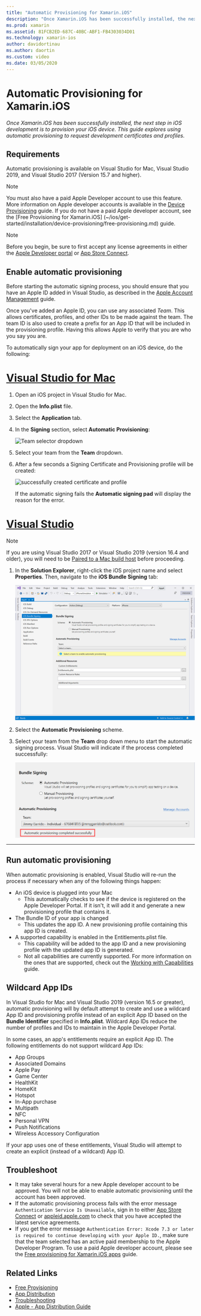 ```yaml
---
title: "Automatic Provisioning for Xamarin.iOS"
description: "Once Xamarin.iOS has been successfully installed, the next step in iOS development is to provision your iOS device. This guide explores using Automatic Signing  to request development certificates and profiles."
ms.prod: xamarin
ms.assetid: 81FCB2ED-687C-40BC-ABF1-FB4303034D01
ms.technology: xamarin-ios
author: davidortinau
ms.author: daortin
ms.custom: video
ms.date: 03/05/2020
---
```


# Automatic Provisioning for Xamarin.iOS

_Once Xamarin.iOS has been successfully installed, the next step in iOS development is to provision your iOS device. This guide explores using automatic provisioning to request development certificates and profiles._

## Requirements

Automatic provisioning is available on Visual Studio for Mac, Visual Studio 2019, and Visual Studio 2017 (Version 15.7 and higher). 

> [!NOTE]
> You must also have a paid Apple Developer account to use this feature. More information on Apple developer accounts is available in the [Device Provisioning](~/ios/get-started/installation/device-provisioning/index.md) guide.
> If you do not have a paid Apple developer account, see the [Free Provisioning for Xamarin.iOS] (~/ios/get-started/installation/device-provisioning/free-provisioning.md) guide.

> [!NOTE]
> Before you begin, be sure to first accept any license agreements in either the [Apple Developer portal](https://developer.apple.com/account/) or [App Store Connect](https://appstoreconnect.apple.com/).


## Enable automatic provisioning

Before starting the automatic signing process, you should ensure that you have an Apple ID added in Visual Studio, as described in the [Apple Account Management](~/cross-platform/macios/apple-account-management.md) guide. 

Once you've added an Apple ID, you can use any associated _Team_. This allows certificates, profiles, and other IDs to be made against the team. The team ID is also used to create a prefix for an App ID that will be included in the provisioning profile. Having this allows Apple to verify that you are who you say you are.

To automatically sign your app for deployment on an iOS device, do the following:

# [Visual Studio for Mac](#tab/macos)

1. Open an iOS project in Visual Studio for Mac.

2. Open the **Info.plist** file.

3. Select the **Application** tab.

4. In the **Signing** section, select **Automatic Provisioning**:

    ![Team selector dropdown](automatic-provisioning-images/image2.png)

5. Select your team from the **Team** dropdown.

6. After a few seconds a Signing Certificate and Provisioning profile will be created:

    ![successfully created certificate and profile](automatic-provisioning-images/image5.png)

    If the automatic signing fails the **Automatic signing pad** will display the reason for the error.

# [Visual Studio](#tab/windows)

> [!NOTE]
> If you are using Visual Studio 2017 or Visual Studio 2019 (version 16.4 and older), you will need to be [Paired to a Mac build host](~/ios/get-started/installation/windows/connecting-to-mac/index.md) before proceeding.

1. In the **Solution Explorer**, right-click the iOS project name and select **Properties**. Then, navigate to the **iOS Bundle Signing** tab:

    ![Screenshot of the bundle signing page in the iOS properties.](automatic-provisioning-images/bundle-signing-win.png)

2. Select the **Automatic Provisioning** scheme.

3. Select your team from the **Team** drop down menu to start the automatic signing process. Visual Studio will indicate if the process completed successfully:

    ![Screenshot of the bundle signing page highlighting the message "Automatic provisioning completed successfully".](automatic-provisioning-images/signing-success-win.png)

-----

## Run automatic provisioning

When automatic provisioning is enabled, Visual Studio will re-run the process if necessary when any of the following things happen:

- An iOS device is plugged into your Mac
  - This automatically checks to see if the device is registered on the Apple Developer Portal. If it isn't, it will add it and generate a new provisioning profile that contains it.
- The Bundle ID of your app is changed
  - This updates the app ID. A new provisioning profile containing this app ID is created.
- A supported capability is enabled in the Entitlements.plist file.
  - This capability will be added to the app ID and a new provisioning profile with the updated app ID is generated.
  - Not all capabilities are currently supported. For more information on the ones that are supported, check out the [Working with Capabilities](~/ios/deploy-test/provisioning/capabilities/index.md) guide.

## Wildcard App IDs

In Visual Studio for Mac and Visual Studio 2019 (version 16.5 or greater), automatic provisioning will by
default attempt to create and use a wildcard App ID and provisioning
profile instead of an explicit App ID based on the **Bundle Identifier**
specified in **Info.plist**. Wildcard App IDs reduce the number of profiles
and IDs to maintain in the Apple Developer Portal.

In some cases, an app's entitlements require an explicit App ID. The
following entitlements do not support wildcard App IDs:

- App Groups
- Associated Domains
- Apple Pay
- Game Center
- HealthKit
- HomeKit
- Hotspot
- In-App purchase
- Multipath
- NFC
- Personal VPN
- Push Notifications
- Wireless Accessory Configuration

If your app uses one of these entitlements, Visual Studio will
attempt to create an explicit (instead of a wildcard) App ID.

## Troubleshoot 

- It may take several hours for a new Apple developer account to be approved. You will not be able to enable automatic provisioning until the account has been approved.
- If the automatic provisioning process fails with the error message `Authentication Service Is Unavailable`, sign in to either [App Store Connect](https://appstoreconnect.apple.com/) or [appleid.apple.com](https://appleid.apple.com) to check that you have accepted the latest service agreements.
- If you get the error message `Authentication Error: Xcode 7.3 or later is required to continue developing with your Apple ID.`, make sure that the team selected has an active paid membership to the Apple Developer Program. To use a paid Apple developer account, please see the [Free provisioning for Xamarin.iOS apps](~/ios/get-started/installation/device-provisioning/free-provisioning.md) guide.

## Related Links

- [Free Provisioning](~/ios/get-started/installation/device-provisioning/free-provisioning.md)
- [App Distribution](~/ios/deploy-test/app-distribution/index.md)
- [Troubleshooting](~/ios/deploy-test/troubleshooting.md)
- [Apple - App Distribution Guide](https://developer.apple.com/library/ios/documentation/IDEs/Conceptual/AppDistributionGuide/Introduction/Introduction.html)
